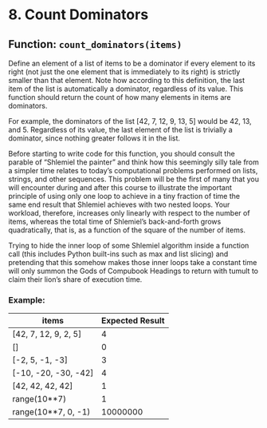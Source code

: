 <h1>8. Count Dominators</h1>

<h2>Function: <code>count_dominators(items)</code></h2>

<p>
  Define an element of a list of items to be a dominator if every element to its right (not just the one element that is immediately to its right) is strictly smaller than that element. Note how according to this definition, the last item of the list is automatically a dominator, regardless of its value. This function should return the count of how many elements in items are dominators.
</p>

<p>
  For example, the dominators of the list [42, 7, 12, 9, 13, 5] would be 42, 13, and 5. Regardless of its value, the last element of the list is trivially a dominator, since nothing greater follows it in the list.
</p>

<p>
  Before starting to write code for this function, you should consult the parable of “Shlemiel the painter” and think how this seemingly silly tale from a simpler time relates to today’s computational problems performed on lists, strings, and other sequences. This problem will be the first of many that you will encounter during and after this course to illustrate the important principle of using only one loop to achieve in a tiny fraction of time the same end result that Shlemiel achieves with two nested loops. Your workload, therefore, increases only linearly with respect to the number of items, whereas the total time of Shlemiel’s back-and-forth grows quadratically, that is, as a function of the square of the number of items.
</p>

<p>
  Trying to hide the inner loop of some Shlemiel algorithm inside a function call (this includes Python built-ins such as max and list slicing) and pretending that this somehow makes those inner loops take a constant time will only summon the Gods of Compubook Headings to return with tumult to claim their lion’s share of execution time.
</p>

<h3>Example:</h3>

<table>
  <thead>
    <tr>
      <th>items</th>
      <th>Expected Result</th>
    </tr>
  </thead>
  <tbody>
    <tr>
      <td>[42, 7, 12, 9, 2, 5]</td>
      <td>4</td>
    </tr>
    <tr>
      <td>[]</td>
      <td>0</td>
    </tr>
    <tr>
      <td>[-2, 5, -1, -3]</td>
      <td>3</td>
    </tr>
    <tr>
      <td>[-10, -20, -30, -42]</td>
      <td>4</td>
    </tr>
    <tr>
      <td>[42, 42, 42, 42]</td>
      <td>1</td>
    </tr>
    <tr>
      <td>range(10**7)</td>
      <td>1</td>
    </tr>
    <tr>
      <td>range(10**7, 0, -1)</td>
      <td>10000000</td>
    </tr>
  </tbody>
</table>